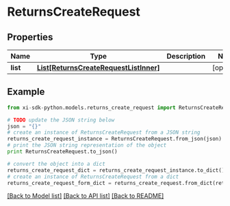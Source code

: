 # ReturnsCreateRequest


## Properties

Name | Type | Description | Notes
------------ | ------------- | ------------- | -------------
**list** | [**List[ReturnsCreateRequestListInner]**](ReturnsCreateRequestListInner.md) |  | [optional] 

## Example

```python
from xi-sdk-python.models.returns_create_request import ReturnsCreateRequest

# TODO update the JSON string below
json = "{}"
# create an instance of ReturnsCreateRequest from a JSON string
returns_create_request_instance = ReturnsCreateRequest.from_json(json)
# print the JSON string representation of the object
print ReturnsCreateRequest.to_json()

# convert the object into a dict
returns_create_request_dict = returns_create_request_instance.to_dict()
# create an instance of ReturnsCreateRequest from a dict
returns_create_request_form_dict = returns_create_request.from_dict(returns_create_request_dict)
```
[[Back to Model list]](../README.md#documentation-for-models) [[Back to API list]](../README.md#documentation-for-api-endpoints) [[Back to README]](../README.md)


